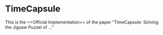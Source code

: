 # TimeCapsule
This is the ==Official Implementation== of the paper "TimeCapsule: Solving the Jigsaw Puzzel of ..." 
